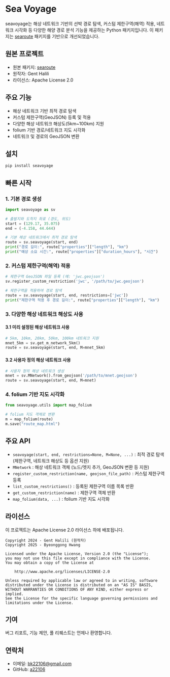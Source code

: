 # Sea Voyage

seavoyage는 해상 네트워크 기반의 선박 경로 탐색, 커스텀 제한구역(해역) 적용, 네트워크 시각화 등 다양한 해양 경로 분석 기능을 제공하는 Python 패키지입니다. 이 패키지는 [searoute](https://github.com/genthalili/searoute-py) 패키지를 기반으로 개선되었습니다.

## 원본 프로젝트
- 원본 패키지: [searoute](https://github.com/genthalili/searoute-py)
- 원작자: Gent Halili
- 라이선스: Apache License 2.0

## 주요 기능
- 해상 네트워크 기반 최적 경로 탐색
- 커스텀 제한구역(GeoJSON) 등록 및 적용
- 다양한 해상 네트워크 해상도(5km~100km) 지원
- folium 기반 경로/네트워크 지도 시각화
- 네트워크 및 경로의 GeoJSON 변환

## 설치
```bash
pip install seavoyage
```

## 빠른 시작

### 1. 기본 경로 생성
```python
import seavoyage as sv

# 출발지와 도착지 좌표 (경도, 위도)
start = (129.17, 35.075)
end = (-4.158, 44.644)

# 기본 해상 네트워크에서 최적 경로 탐색
route = sv.seavoyage(start, end)
print("경로 길이:", route["properties"]["length"], "km")
print("예상 소요 시간:", route["properties"]["duration_hours"], "시간")
```

### 2. 커스텀 제한구역(해역) 적용
```python
# 제한구역 GeoJSON 파일 등록 (예: 'jwc.geojson')
sv.register_custom_restriction('jwc', '/path/to/jwc.geojson')

# 제한구역을 적용하여 경로 탐색
route = sv.seavoyage(start, end, restrictions=['jwc'])
print("제한구역 적용 후 경로 길이:", route["properties"]["length"], "km")
```

### 3. 다양한 해상 네트워크 해상도 사용
#### 3.1 미리 설정된 해상 네트워크 사용
```python
# 5km, 10km, 20km, 50km, 100km 네트워크 지원
mnet_5km = sv.get_m_network_5km()
route = sv.seavoyage(start, end, M=mnet_5km)
```

#### 3.2 사용자 정의 해상 네트워크 사용
```python
# 사용자 정의 해상 네트워크 생성
mnet = sv.MNetwork().from_geojson('/path/to/mnet.geojson')
route = sv.seavoyage(start, end, M=mnet)
```

### 4. folium 기반 지도 시각화
```python
from seavoyage.utils import map_folium

# folium 지도 객체로 변환
m = map_folium(route)
m.save("route_map.html")
```

## 주요 API
- `seavoyage(start, end, restrictions=None, M=None, ...)`
: 최적 경로 탐색 (제한구역, 네트워크 해상도 등 옵션 지원)
- `MNetwork`
: 해상 네트워크 객체 (노드/엣지 추가, GeoJSON 변환 등 지원)
- `register_custom_restriction(name, geojson_file_path)`
: 커스텀 제한구역 등록
- `list_custom_restrictions()`
: 등록된 제한구역 이름 목록 반환
- `get_custom_restriction(name)`
: 제한구역 객체 반환
- `map_folium(data, ...)`
: folium 기반 지도 시각화

## 라이선스
이 프로젝트는 Apache License 2.0 라이선스 하에 배포됩니다.

```
Copyright 2024 - Gent Halili (원작자)
Copyright 2025 - Byeonggong Hwang

Licensed under the Apache License, Version 2.0 (the "License");
you may not use this file except in compliance with the License.
You may obtain a copy of the License at

    http://www.apache.org/licenses/LICENSE-2.0

Unless required by applicable law or agreed to in writing, software
distributed under the License is distributed on an "AS IS" BASIS,
WITHOUT WARRANTIES OR CONDITIONS OF ANY KIND, either express or implied.
See the License for the specific language governing permissions and
limitations under the License.
```

## 기여
버그 리포트, 기능 제안, 풀 리퀘스트는 언제나 환영합니다.

## 연락처
- 이메일: bk22106@gmail.com
- GitHub: [a22106](https://github.com/a22106)
